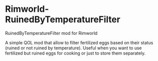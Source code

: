 # Rimworld-RuinedByTemperatureFilter
 RuinedByTemperatureFilter mod for Rimworld

A simple QOL mod that allow to filter fertilized eggs based on their status (ruined or not ruined by temperature).
Useful when you want to use fertilized but ruined eggs for cooking or just to store them separately.
